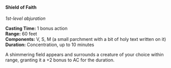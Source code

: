 #### Shield of Faith
<!-- TODO Check and tag this spell-->
<!-- markdownlint-disable-next-line no-emphasis-as-heading -->
_1st-level abjuration_

**Casting Time:** 1 bonus action \
**Range:** 60 feet \
**Components:** V, S, M (a small parchment with a bit of holy text written on it) \
**Duration:** Concentration, up to 10 minutes

A shimmering field appears and surrounds a creature of your choice within range, granting it a +2 bonus to AC for the duration.
